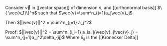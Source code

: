 Consider $\vec{v}$ in [[vector space]] of dimension $n$, and [[orthonormal basis]] $\{ \vec{v_1}\}^n$ such that $\vec{v}=\sum^n_{j=1}a_j\vec{v}_j$

Then $||\vec{v}||^2 = \sum^n_{j=1} a_j^2$

Proof: $||\vec{v}||^2 = \sum^n_{i,j=1} a_ia_j(\vec{v}_j\vec{v}_j) = \sum^n_{j=1}a_j^2\delta_{ij}$ Where $\delta_{ij}$ is the [[Kronecker Delta]]

